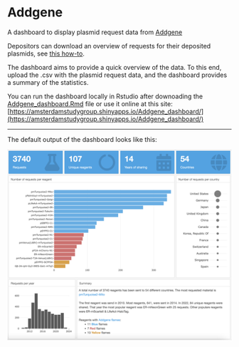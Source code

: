 # Addgene
 A dashboard to display plasmid request data from [Addgene](http://www.addgene.org)

Depositors can download an overview of requests for their deposited plasmids, see [this how-to](https://help.addgene.org/hc/en-us/articles/206135605-I-am-a-PI-who-has-deposited-with-Addgene-How-can-I-track-my-deposits-and-see-which-labs-have-requested-them-).

The dashboard aims to provide a quick overview of the data. To this end, upload the .csv with the plasmid request data, and the dashboard provides a summary of the statistics.

You can run the dashboard locally in Rstudio after downoading the [Addgene_dashboard.Rmd](https://github.com/JoachimGoedhart/Addgene_dashboard/blob/main/Addgene_dashboard.Rmd) file or use it online at this site: [https://amsterdamstudygroup.shinyapps.io/Addgene_dashboard/](https://amsterdamstudygroup.shinyapps.io/Addgene_dashboard/)

----------

The default output of the dashboard looks like this:

![](output.png)
